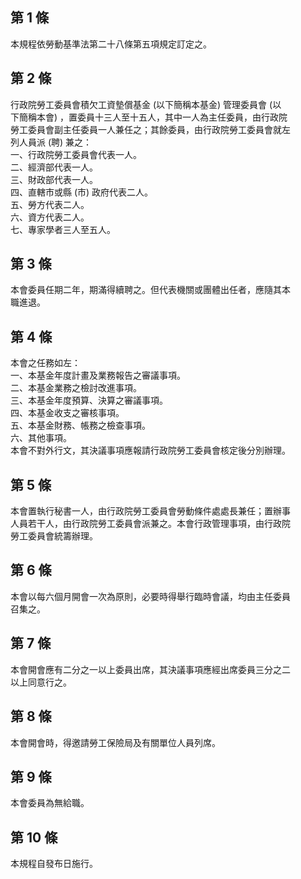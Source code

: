 第 1 條
-------
本規程依勞動基準法第二十八條第五項規定訂定之。

第 2 條
-------
行政院勞工委員會積欠工資墊償基金 (以下簡稱本基金) 管理委員會 (以  
下簡稱本會) ，置委員十三人至十五人，其中一人為主任委員，由行政院  
勞工委員會副主任委員一人兼任之；其餘委員，由行政院勞工委員會就左  
列人員派 (聘) 兼之：  
一、行政院勞工委員會代表一人。  
二、經濟部代表一人。  
三、財政部代表一人。  
四、直轄市或縣 (市) 政府代表二人。  
五、勞方代表二人。  
六、資方代表二人。  
七、專家學者三人至五人。

第 3 條
-------
本會委員任期二年，期滿得續聘之。但代表機關或團體出任者，應隨其本  
職進退。

第 4 條
-------
本會之任務如左：  
一、本基金年度計畫及業務報告之審議事項。  
二、本基金業務之檢討改進事項。  
三、本基金年度預算、決算之審議事項。  
四、本基金收支之審核事項。  
五、本基金財務、帳務之檢查事項。  
六、其他事項。  
本會不對外行文，其決議事項應報請行政院勞工委員會核定後分別辦理。

第 5 條
-------
本會置執行秘書一人，由行政院勞工委員會勞動條件處處長兼任；置辦事  
人員若干人，由行政院勞工委員會派兼之。本會行政管理事項，由行政院  
勞工委員會統籌辦理。

第 6 條
-------
本會以每六個月開會一次為原則，必要時得舉行臨時會議，均由主任委員  
召集之。

第 7 條
-------
本會開會應有二分之一以上委員出席，其決議事項應經出席委員三分之二  
以上同意行之。

第 8 條
-------
本會開會時，得邀請勞工保險局及有關單位人員列席。

第 9 條
-------
本會委員為無給職。

第 10 條
--------
本規程自發布日施行。

